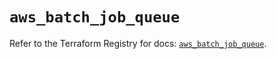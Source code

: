 # `aws_batch_job_queue`

Refer to the Terraform Registry for docs: [`aws_batch_job_queue`](https://registry.terraform.io/providers/hashicorp/aws/5.54.1/docs/resources/batch_job_queue).

